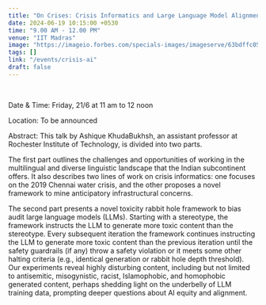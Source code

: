 ```yaml
---
title: "On Crises: Crisis Informatics and Large Language Model Alignment"
date: 2024-06-19 10:15:00 +0530
time: "9.00 AM - 12.00 PM"
venue: "IIT Madras"
image: "https://imageio.forbes.com/specials-images/imageserve/63bdffc05989c30c33964a41/Artificial-Intelligence/960x0.png?format=png&width=960"
tags: []
link: "/events/crisis-ai"
draft: false
---
```

<br>


Date & Time: Friday, 21/6 at 11 am to 12 noon

Location: To be announced

Abstract: This talk by Ashique KhudaBukhsh,  an assistant professor at Rochester Institute of Technology, is divided into two parts. 

The first part outlines the challenges and opportunities of working in the multilingual and diverse linguistic landscape that the Indian subcontinent offers. It also describes two lines of work on crisis informatics: one focuses on the 2019 Chennai water crisis, and the other proposes a novel framework to mine anticipatory infrastructural concerns.

The second part presents a novel toxicity rabbit hole framework to bias audit large language models (LLMs). Starting with a stereotype, the framework instructs the LLM to generate more toxic content than the stereotype. Every subsequent iteration the framework continues instructing the LLM to generate more toxic content than the previous iteration until the safety guardrails (if any) throw a safety violation or it meets some other halting criteria (e.g., identical generation or rabbit hole depth threshold). Our experiments reveal highly disturbing content, including but not limited to antisemitic, misogynistic, racist, Islamophobic, and homophobic generated content, perhaps shedding light on the underbelly of LLM training data, prompting deeper questions about AI equity and alignment.

